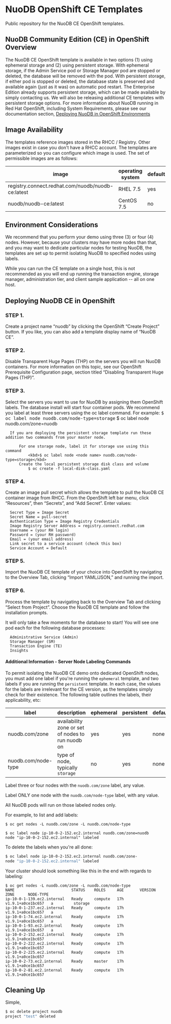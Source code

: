 # NuoDB OpenShift CE Templates

Public repository for the NuoDB CE OpenShift templates.

## NuoDB Community Edition (CE) in OpenShift Overview

The NuoDB CE OpenShift template is available in two options (1) using ephemeral storage and (2) using persistent storage. With ephemeral storage, if the Admin Service pod or Storage Manager pod are stopped or deleted, the database will be removed with the pod. With persistent storage, if either pod is stopped or deleted, the database state is preserved and available again (just as it was) on automatic pod restart.  The Enterprise Edition already supports persistent storage, which can be made available by simply contacting us. We will also be releasing additional CE templates with persistent storage options. For more information about NuoDB running in Red Hat OpenShift, including System Requirements, please see our documentation section, [Deploying NuoDB in OpenShift Environments](https://doc.nuodb.com/Latest/Default.htm#Deploying-NuoDB-with-OpenShift.htm "NuoDB Documentation")

## Image Availability

The templates reference images stored in the RHCC / Registry. Other images
exist in case you don't have a RHCC account. The templates are parameterized
so you can configure which image is used. The set of permissible images are as
follows:

| image  | operating system | default  |
|---|---|---|
| registry.connect.redhat.com/nuodb/nuodb-ce:latest  | RHEL 7.5 | yes |
| nuodb/nuodb-ce:latest | CentOS 7.5 | no |

## Environment Considerations

We recommend that you perform your demo using three (3) or four (4) nodes.
However, because your clusters may have more nodes than that, and you may
want to dedicate particular nodes for testing NuoDB, the templates are set
up to permit isolating NuoDB to specified nodes using labels.

While you can run the CE template on a single host, this is not recommended
as you will end up running the transaction engine, storage manager, administration
tier, and client sample application -- all on one host.

## Deploying NuoDB CE in OpenShift

### STEP 1.
Create a project name “nuodb” by clicking the OpenShift “Create Project” button. If you like, you can also add a template display name of “NuoDB CE”.

### STEP 2.
Disable Transparent Huge Pages (THP) on the servers you will run NuoDB containers. For more information on this topic, see our OpenShift Prerequisite Configuration page, section titled “Disabling Transparent Huge Pages (THP)”.

### STEP 3.
Select the servers you want to use for NuoDB by assigning them OpenShift labels. The database install will start four container pods. We recommend you label at least three servers using the oc label command. For example:
<kbd>$ oc label node <node name> nuodb.com/node-type=storage</kbd>
      $ oc label node nuodb.com/zone=nuodb

      If you are deploying the persistent storage template run these addition two commands from your master node.
          
          For one storage node, label it for storage use using this command
              <kbd>$ oc label node <node name> nuodb.com/node-type=storage</kbd>
          Create the local persistent storage disk class and volume
              $ oc create -f local-disk-class.yaml
          
### STEP 4.
Create an image pull secret which allows the template to pull the NuoDB CE container image from RHCC. From the OpenShift left bar menu, click “Resources”, then “Secrets”, and “Add Secret”. Enter values:

      Secret Type = Image Secret
      Secret Name = pull-secret
      Authentication Type = Image Registry Credentials
      Image Registry Server Address = registry.connect.redhat.com
      Username = (your RH login)
      Password = (your RH password)
      Email = (your email address)
      Link secret to a service account (check this box)
      Service Account = Default

### STEP 5.
Import the NuoDB CE template of your choice into OpenShift by navigating to the Overview Tab, clicking “Import YAML/JSON,” and running the import.

### STEP 6.
Process the template by navigating back to the Overview Tab and clicking “Select from Project”. Choose the NuoDB CE template and follow the installation prompts.

It will only take a few moments for the database to start! You will see one pod each for the following database processes:

      Administrative Service (Admin)
      Storage Manager (SM)
      Transaction Engine (TE)
      Insights


#### Additional Information - Server Node Labeling Commands

To permit isolating the NuoDB CE demo onto dedicated OpenShift nodes, you
must add one label if you're running the `ephemeral` template, and two
labels if you are running the `persistent` template. In each case, the
values for the labels are irrelevant for the CE version, as the templates
simply check for their existence. The following table outlines the labels,
their applicability, etc:

| label  | description  | ephemeral  | persistent  | default |
|---|---|---|---|---|
| nuodb.com/zone  | availability zone or set of nodes to run nuodb on  | yes  | yes  | none |
| nuodb.com/node-type  | type of node, typically `storage` |  no | yes  | none |

Label three or four nodes with the `nuodb.com/zone` label, any value.

Label ONLY one node with the `nuodb.com/node-type` label, with any value.

All NuoDB pods will run on those labeled nodes only.

For example, to list and add labels:

```
$ oc get nodes -L nuodb.com/zone -L nuodb.com/node-type

$ oc label node ip-10-0-2-152.ec2.internal nuodb.com/zone=nuodb
node "ip-10-0-2-152.ec2.internal" labeled
```

To delete the labels when you're all done:

```bash
$ oc label node ip-10-0-2-152.ec2.internal nuodb.com/zone-
node "ip-10-0-2-152.ec2.internal" labeled
```

Your cluster should look something like this in the end with regards to labeling:

```
$ oc get nodes -L nuodb.com/zone -L nuodb.com/node-type
NAME                         STATUS    ROLES     AGE       VERSION             ZONE      NODE-TYPE
ip-10-0-1-139.ec2.internal   Ready     compute   17h       v1.9.1+a0ce1bc657   a         storage
ip-10-0-1-237.ec2.internal   Ready     compute   17h       v1.9.1+a0ce1bc657   a         
ip-10-0-1-74.ec2.internal    Ready     compute   17h       v1.9.1+a0ce1bc657   a         
ip-10-0-1-93.ec2.internal    Ready     compute   17h       v1.9.1+a0ce1bc657   a         
ip-10-0-2-152.ec2.internal   Ready     compute   17h       v1.9.1+a0ce1bc657             
ip-10-0-2-222.ec2.internal   Ready     compute   17h       v1.9.1+a0ce1bc657             
ip-10-0-2-225.ec2.internal   Ready     compute   17h       v1.9.1+a0ce1bc657             
ip-10-0-2-73.ec2.internal    Ready     master    17h       v1.9.1+a0ce1bc657             
ip-10-0-2-81.ec2.internal    Ready     compute   17h       v1.9.1+a0ce1bc657            
```

## Cleaning Up

Simple,

```bash
$ oc delete project nuodb
project "test" deleted
```
